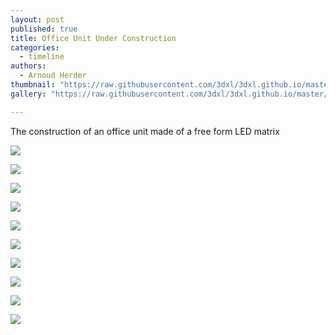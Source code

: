 ```yaml
---
layout: post
published: true
title: Office Unit Under Construction
categories:
  - timeline
authors:
  - Arnoud Herder
thumbnail: "https://raw.githubusercontent.com/3dxl/3dxl.github.io/master/photos/2015-01-01/12_img_8757.midi.jpg"
gallery: "https://raw.githubusercontent.com/3dxl/3dxl.github.io/master/photos/2015-01-01/12_img_8757.midi.jpg"

---
```

The construction of an office unit made of a free form LED matrix

![](https://raw.githubusercontent.com/3dxl/3dxl.github.io/master/photos/2015-01-02/07_2.midi.jpg)

![](https://raw.githubusercontent.com/3dxl/3dxl.github.io/master/photos/2015-01-02/06_1.midi.jpg)

![](https://raw.githubusercontent.com/3dxl/3dxl.github.io/master/photos/2015-01-01/15_img_8870.midi.jpg)	   		
 		 	   	
![](https://raw.githubusercontent.com/3dxl/3dxl.github.io/master/photos/2015-01-01/12_img_8757.midi.jpg)

![](https://raw.githubusercontent.com/3dxl/3dxl.github.io/master/photos/2015-01-01/13_img_8823.midi.jpg)

![](https://raw.githubusercontent.com/3dxl/3dxl.github.io/master/photos/2015-01-01/14_img_8835.midi.jpg)

![](https://raw.githubusercontent.com/3dxl/3dxl.github.io/master/photos/2015-01-01/17_img-20140915-wa0000.midi.jpg)

![](https://raw.githubusercontent.com/3dxl/3dxl.github.io/master/photos/2015-01-01/16_img-20140824-wa0001.midi.jpg)

![](https://raw.githubusercontent.com/3dxl/3dxl.github.io/master/photos/2014-06-09/00_img_20140609_151332777_hdr.midi.jpg)
 
![](https://raw.githubusercontent.com/3dxl/3dxl.github.io/master/photos/2014-06-08/04_img_20140608_181504759_hdr.midi.jpg)
